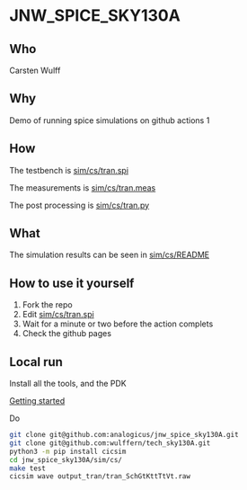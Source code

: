
# JNW_SPICE_SKY130A

## Who
Carsten Wulff

## Why
 Demo of running spice simulations on github actions 1

## How

The testbench is [sim/cs/tran.spi](sim/cs/tran.spi)

The measurements is [sim/cs/tran.meas](sim/cs/tran.meas)

The post processing is [sim/cs/tran.py](sim/cs/tran.py)

## What 

The simulation results can be seen in [sim/cs/README](sim/cs/README.html)


## How to use it yourself

1. Fork the repo 
2. Edit [sim/cs/tran.spi](sim/cs/tran.spi)
3. Wait for a minute or two before the action complets
4. Check the github pages

## Local run

Install all the tools, and the PDK

[Getting started](https://analogicus.com/aicex/started/)

Do 

``` bash
git clone git@github.com:analogicus/jnw_spice_sky130A.git
git clone git@github.com:wulffern/tech_sky130A.git
python3 -m pip install cicsim
cd jnw_spice_sky130A/sim/cs/
make test
cicsim wave output_tran/tran_SchGtKttTtVt.raw 
```

